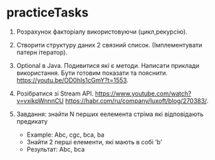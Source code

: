 # practiceTasks
1) Розрахунок факторіалу використовуючи (цикл,рекурсію).
   
2) Створити структуру даних 2 связний список. (Імплементувати патерн ітератор).
   
3) Optional в Java.
   Подивитися які є методи. Написати приклади використання. Бути готовим показати та пояснити.
   https://youtu.be/OD0hIs1cGmY?t=1553.
   
4) Розібратися зі Stream API.
   https://www.youtube.com/watch?v=vxikpWnnnCU
   https://habr.com/ru/company/luxoft/blog/270383/.
   
5) Завдання: знайти N перших еелемента стріма які відповідають предикату
    - Example: Abc, cgc, bca, ba
    - Знайти 2 перші елементи, які мають в собі 'b'
    - Результат: Abc, bca